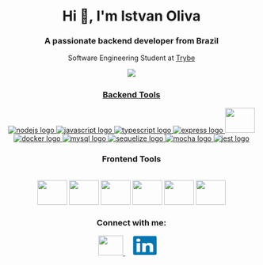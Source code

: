 <h1 align="center">Hi 👋, I'm Istvan Oliva</h1>
<div align="center">
  
  <h3 align="center">A passionate backend developer from Brazil</h3>
<p align="center">Software Engineering Student at <a href="https://www.betrybe.com/">Trybe</a> </p>
  
  <a href="https://github.com/istvanoliva">
  
  <img height="180em" src="https://github-readme-stats.vercel.app/api/top-langs/?username=istvanoliva&layout=compact&langs_count=8&theme=dark"/>
</div>


<h3 align="center">Backend Tools</h3>

<div align="center">
  <a href="https://nodejs.com">
  <img src="https://cdn.jsdelivr.net/gh/devicons/devicon/icons/nodejs/nodejs-original.svg" height="40" width="52" alt="nodejs logo"  />
  </a>
  <a href="https://www.javascript.com/">
    <img src="https://cdn.jsdelivr.net/gh/devicons/devicon/icons/javascript/javascript-original.svg" height="40" width="52" alt="javascript logo"  />
  </a>
  <a href="https://www.typescriptlang.org/">
    <img src="https://cdn.jsdelivr.net/gh/devicons/devicon/icons/typescript/typescript-original.svg" height="40" width="52" alt="typescript logo"  />
  </a>
  <a href="https://expressjs.com/pt-br/">
  <img src="https://cdn.jsdelivr.net/gh/devicons/devicon/icons/express/express-original.svg" height="40" width="52" alt="express logo"  />
  </a>
  <a href="https://www.mongodb.com/"
  src="https://cdn.jsdelivr.net/gh/devicons/devicon/icons/typescript/typescript-original.svg" />
  <img alt="" height="50px" width="60px"      src="https://cdn.jsdelivr.net/gh/devicons/devicon/icons/mongodb/mongodb-plain.svg" /></a>
  </a>
  <a href="https://www.docker.com/">
  <img src="https://cdn.jsdelivr.net/gh/devicons/devicon/icons/docker/docker-original.svg" height="40" width="52" alt="docker logo"  />
  </a>
  <a href="https://www.mysql.com/">
  <img src="https://cdn.jsdelivr.net/gh/devicons/devicon/icons/mysql/mysql-original.svg" height="40" width="52" alt="mysql logo"  />
  </a>
  <a href="https://sequelize.org/">
  <img src="https://cdn.jsdelivr.net/gh/devicons/devicon/icons/sequelize/sequelize-original.svg" height="40" width="52" alt="sequelize logo"  />
  </a>  
  <a href="https://mochajs.org/">
  <img src="https://cdn.jsdelivr.net/gh/devicons/devicon/icons/mocha/mocha-plain.svg" height="40" width="52" alt="mocha logo"  />
  </a>
  <a href="https://jestjs.io/pt-BR/">
   <img src="https://cdn.jsdelivr.net/gh/devicons/devicon/icons/jest/jest-plain.svg" height="40" width="52" alt="jest logo"  />
  </a>
</div>

<h3 align="center">Frontend Tools</h3>



<p align="center">
</p>
  
  <div align="center"><br/>
  <a href="https://git-scm.com/">
  <img alt="" height="50px" width="60px" src="https://cdn.jsdelivr.net/gh/devicons/devicon/icons/git/git-original.svg" /></a>
  <a href="https://developer.mozilla.org/pt-BR/docs/Web/HTML">
  <img alt="" height="50px" width="60px" src="https://cdn.jsdelivr.net/gh/devicons/devicon/icons/html5/html5-original.svg" /></a>
  <a href="https://developer.mozilla.org/pt-BR/docs/Web/CSS">
  <img alt="" height="50px" width="60px" src="https://cdn.jsdelivr.net/gh/devicons/devicon/icons/css3/css3-original.svg" /></a>
  <a href="https://pt-br.reactjs.org/">
  <img alt="" height="50px" width="60px" src="https://cdn.jsdelivr.net/gh/devicons/devicon/icons/react/react-original.svg" /></a>
  <a href="https://redux.js.org/">
  <img alt="" height="50px" width="60px" src="https://cdn.jsdelivr.net/gh/devicons/devicon/icons/redux/redux-original.svg" /></a>
  <a href="https://testing-library.com/docs/react-testing-library/intro/">
  <img alt="" height="50px" width="60px" src="https://testing-library.com/img/octopus-128x128.png" /></a>
  
  
</div>
  
  <h3 align="center">Connect with me:</h3>
  
  <div align="center">
   <a style="margin-right: 15px;" href="mailto:olivaistvan@gmail.com" target="_blank">
    <img  height="40" width="50" src="https://img.icons8.com/external-justicon-flat-justicon/64/000000/external-gmail-social-media-justicon-flat-justicon.png"/>
  </a>
  <a style="margin-right: 15px;" href="https://www.linkedin.com/in/istvan-oliva/" target="_blank">
    <img  height="40" width="50" alt="linkedIn" src="https://raw.githubusercontent.com/devicons/devicon/2ae2a900d2f041da66e950e4d48052658d850630/icons/linkedin/linkedin-original.svg" />
</div>
  
<!--   <div style="display: flex; flex-wrap: wrap">
  <a href="https://github.com/istvanoliva"><img height="180em" src="https://github-readme-stats.vercel.app/api?username=istvanoliva&show_icons=true&theme=dark" /></a>
  <a href="https://github.com/istvanoliva"><img height="180em" src="https://github-readme-stats.vercel.app/api/top-langs/?username=istvanoliva&layout=compact&theme=dark" /></a>
</div> -->
